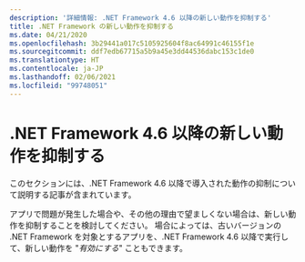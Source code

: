 ```yaml
---
description: '詳細情報: .NET Framework 4.6 以降の新しい動作を抑制する'
title: .NET Framework の新しい動作を抑制する
ms.date: 04/21/2020
ms.openlocfilehash: 3b29441a017c5105925604f8ac64991c46155f1e
ms.sourcegitcommit: ddf7edb67715a5b9a45e3dd44536dabc153c1de0
ms.translationtype: HT
ms.contentlocale: ja-JP
ms.lasthandoff: 02/06/2021
ms.locfileid: "99748051"
---
```

# <a name="mitigate-new-behaviors-in-net-framework-46-and-later"></a>.NET Framework 4.6 以降の新しい動作を抑制する

このセクションには、.NET Framework 4.6 以降で導入された動作の抑制について説明する記事が含まれています。

アプリで問題が発生した場合や、その他の理由で望ましくない場合は、新しい動作を抑制することを検討してください。 場合によっては、古いバージョンの .NET Framework を対象とするアプリを、.NET Framework 4.6 以降で実行して、新しい動作を "*有効にする*" こともできます。
